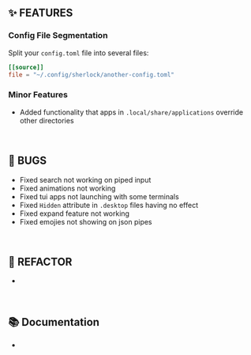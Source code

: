 ## ✨ FEATURES

### Config File Segmentation

Split your `config.toml` file into several files:

```toml
[[source]]
file = "~/.config/sherlock/another-config.toml"
```

### Minor Features

- Added functionality that apps in `.local/share/applications` override other directories

<br>

## 🐞 BUGS

- Fixed search not working on piped input
- Fixed animations not working
- Fixed tui apps not launching with some terminals
- Fixed `Hidden` attribute in `.desktop` files having no effect
- Fixed expand feature not working
- Fixed emojies not showing on json pipes

<br>

## 🔧 REFACTOR

-

<br>

## 📚 Documentation

-

<br>

